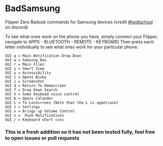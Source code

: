 # BadSamsung
Flipper Zero Badusb commands for Samsung devices (credit [#hodlschool](https://discord.com/channels/740930220399525928/954422994057453579/1155702164396720198) on discord)

To see what ones work on the phone you have, simply connect your Flipper, navigate to APPS - BLUETOOTH - REMOTE - KEYBOARD 
Then press each letter individually to see what ones work for your particular phone.

```
GUI q = Main Notification Drop Down
GUI w = Samsung Dex
GUI r = Main Files
GUI y = Smart View
GUI u = Accessibility
GUI i = Opens Bixby
GUI s = Screenshot
GUI d = Return To Homescreen
GUI f = Drop Down Search
GUI h = Some Keyboad voice control
GUI k = Opens Calander
GUI L = To Lockscreen (Note that the L is uppercase)
GUI z = Settings
GUI v = Brings up Volume Control 
GUI n =  Push Notifications
GUI / = Keyboard short cuts
```

### This is a fresh addition so it has not been tested fully, feel free to open issues or pull requests
